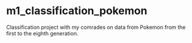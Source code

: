 # m1_classification_pokemon
Classification project with my comrades on data from Pokemon from the first to the eighth generation.
